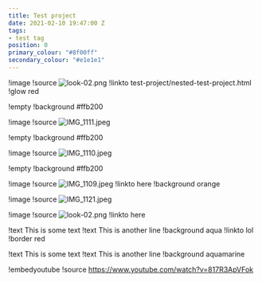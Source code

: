 ```yaml
---
title: Test project
date: 2021-02-10 19:47:00 Z
tags:
- test tag
position: 0
primary_colour: "#8f00ff"
secondary_colour: "#e1e1e1"
---
```


!image
!source ![look-02.png](/uploads/look-02.png)
!linkto test-project/nested-test-project.html
!glow red

!empty
!background #ffb200

!image
!source ![IMG_1111.jpeg](/uploads/IMG_1111.jpeg)

!empty
!background #ffb200

!image
!source ![IMG_1110.jpeg](/uploads/IMG_1110.jpeg)

!empty
!background #ffb200

!image
!source ![IMG_1109.jpeg](/uploads/IMG_1109.jpeg)
!linkto here
!background orange

!image
!source ![IMG_1121.jpeg](/uploads/IMG_1121.jpeg)

!image
!source ![look-02.png](/uploads/look-02.png)
!linkto here

!text This is some text
!text This is another line
!background aqua
!linkto lol
!border red

!text This is some text
!text This is another line
!background aquamarine

!embedyoutube
!source https://www.youtube.com/watch?v=817R3ApVFok
